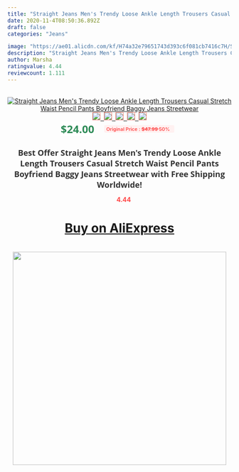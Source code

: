 ```yaml
---
title: "Straight Jeans Men's Trendy Loose Ankle Length Trousers Casual Stretch Waist Pencil Pants Boyfriend Baggy Jeans Streetwear"
date: 2020-11-4T08:50:36.892Z
draft: false
categories: "Jeans"

image: "https://ae01.alicdn.com/kf/H74a32e79651743d393c6f081cb7416c7H/Straight-Jeans-Men-s-Trendy-Loose-Ankle-Length-Trousers-Casual-Stretch-Waist-Pencil-Pants-Boyfriend-Baggy.jpg"
description: "Straight Jeans Men's Trendy Loose Ankle Length Trousers Casual Stretch Waist Pencil Pants Boyfriend Baggy Jeans Streetwear"
author: Marsha
ratingvalue: 4.44
reviewcount: 1.111
---
```

<br>
<div style="text-align: center;">
<a href="https://s.click.aliexpress.com/e/_APXMGH" target="_blank" rel="nofollow noopener noreferrer"><img alt="Straight Jeans Men's Trendy Loose Ankle Length Trousers Casual Stretch Waist Pencil Pants Boyfriend Baggy Jeans Streetwear" class="magnifier-image" src="https://ae01.alicdn.com/kf/H74a32e79651743d393c6f081cb7416c7H/Straight-Jeans-Men-s-Trendy-Loose-Ankle-Length-Trousers-Casual-Stretch-Waist-Pencil-Pants-Boyfriend-Baggy.jpg_640x640.jpg">
<br>
<img style="border:1px solid salmon" src="https://ae01.alicdn.com/kf/H74a32e79651743d393c6f081cb7416c7H/Straight-Jeans-Men-s-Trendy-Loose-Ankle-Length-Trousers-Casual-Stretch-Waist-Pencil-Pants-Boyfriend-Baggy.jpg_120x120.jpg">&nbsp;&nbsp;<img style="border:1px solid salmon" src="https://ae01.alicdn.com/kf/H8083a954f7f448158996edcb7bbe87f74/Straight-Jeans-Men-s-Trendy-Loose-Ankle-Length-Trousers-Casual-Stretch-Waist-Pencil-Pants-Boyfriend-Baggy.jpg_120x120.jpg">&nbsp;&nbsp;<img style="border:1px solid salmon" src="https://ae01.alicdn.com/kf/H34079398667b4e608e45c3a020f0de305/Straight-Jeans-Men-s-Trendy-Loose-Ankle-Length-Trousers-Casual-Stretch-Waist-Pencil-Pants-Boyfriend-Baggy.jpg_120x120.jpg">&nbsp;&nbsp;<img style="border:1px solid salmon" src="https://ae01.alicdn.com/kf/Hed70811272e94e1b9b5fbd011271f4f3J/Straight-Jeans-Men-s-Trendy-Loose-Ankle-Length-Trousers-Casual-Stretch-Waist-Pencil-Pants-Boyfriend-Baggy.jpg_120x120.jpg">&nbsp;&nbsp;<img style="border:1px solid salmon" src="https://ae01.alicdn.com/kf/H5385121ab30e452b80dee70345b945c8t/Straight-Jeans-Men-s-Trendy-Loose-Ankle-Length-Trousers-Casual-Stretch-Waist-Pencil-Pants-Boyfriend-Baggy.jpg_120x120.jpg"></a></div><br0>
<div style="text-align: center;"><span style="background-color: white; border: 0px; box-sizing: border-box; color: seagreen; display: inline-block; font-family: &quot;open sans&quot; , &quot;arial&quot; , &quot;helvetica&quot; , sans-serif , &quot;heiti&quot;; font-size: 24px; font-stretch: inherit; font-weight: 700; line-height: inherit; margin: 0px 10px 0px 0px; padding: 0px; vertical-align: middle;">$24.00 </span>
<span style="background: rgb(255 , 241 , 241); border-radius: 3px; border: 0px; box-sizing: border-box; color: #ff4747; display: inline-block; font-family: inherit; font-size: 12px; font-stretch: inherit; font-style: inherit; font-variant: inherit; font-weight: 600; line-height: inherit; margin: 0px; padding: 2px 5px; transform: scale(0.9); vertical-align: middle;">Original Price : <b style="text-decoration: line-through;">$47.99 </b> 50%&nbsp;&nbsp;</span></div>
<h1 style="color: #333333; display: inline-block; font-family: &quot;open sans&quot; , &quot;arial&quot; , &quot;helvetica&quot; , sans-serif , &quot;heiti&quot;; font-size: 18px; font-stretch: inherit; font-weight: 700; text-align: center;">Best Offer Straight Jeans Men's Trendy Loose Ankle Length Trousers Casual Stretch Waist Pencil Pants Boyfriend Baggy Jeans Streetwear with Free Shipping Worldwide!</h1>
<div style="color: #ff4747; text-align: center;">
<img src="https://4.bp.blogspot.com/-M0ZcTcb-5uY/XleCXlxnR4I/AAAAAAAAAEc/OrjgMkXV1oMQFaCRZj5HQwOCBcu3w1FegCPcBGAYYCw/s1600/star.png" style="height: 15px;">&nbsp;<b>4.44</b></div>
<div class="button_cont" align="center"><a class="buynow_a" href="https://s.click.aliexpress.com/e/_APXMGH" target="_blank" rel="nofollow noopener noreferrer"><H1>Buy on AliExpress</H1></a></div><br>
<div class="separator" style="clear: both; text-align: center;">
<img src="https://lh3.googleusercontent.com/-pTy5HemUv9M/XlePHvY0dAI/AAAAAAAAAE4/0nX5iRUoIWY8eMW9Dpxeirr157OZliDIgCLcBGAsYHQ/s1600/badge.gif" width="480">
</div>
